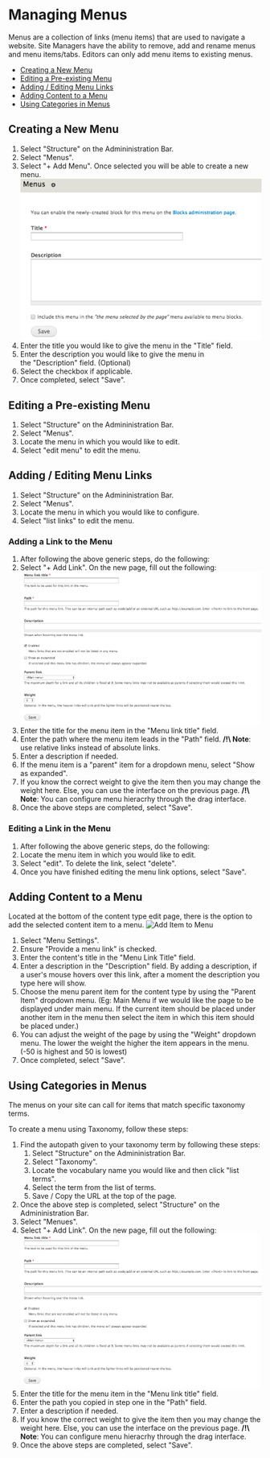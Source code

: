 # Managing Menus

Menus are a collection of links (menu items) that are used to navigate a
website. Site Managers have the ability to remove, add and rename menus
and menu items/tabs. Editors can only add menu items to existing menus.

* [Creating a New Menu](menuitems.md#creating-a-new-menu)
* [Editing a Pre-existing Menu](menuitems.md#editing-a-pre-existing-menu)
* [Adding / Editing Menu Links](menuitems.md#adding--editing-menu-links)
* [Adding Content to a Menu](menuitems.md#adding-content-to-a-menu)
* [Using Categories in Menus](menuitems.md#using-categories-in-menus)


## Creating a New Menu

1. Select "Structure" on the Admininistration Bar.
2. Select "Menus".
3. Select "+ Add Menu". Once selected you will be able to create a new menu.
   ![Add Menu Page](images/createMenu.png)
4. Enter the title you would like to give the menu in the "Title" field.
5. Enter the description you would like to give the menu in the "Description" field. (Optional)
6. Select the checkbox if applicable.
7. Once completed, select "Save".

## Editing a Pre-existing Menu
1. Select "Structure" on the Admininistration Bar.
2. Select "Menus". 
3. Locate the menu in which you would like to edit.
4. Select "edit menu" to edit the menu.

## Adding / Editing Menu Links
1. Select "Structure" on the Admininistration Bar.
2. Select "Menus". 
3. Locate the menu in which you would like to configure.
4. Select "list links" to edit the menu.

### Adding a Link to the Menu
1. After following the above generic steps, do the following:
2. Select "+ Add Link". On the new page, fill out the following:
   ![image](images/addMenuLink.png)
3. Enter the title for the menu item in the "Menu link title" field.
4. Enter the path where the menu item leads in the "Path" field. **/!\ Note**: use relative links instead of absolute links.
5. Enter a description if needed.
6. If the menu item is a "parent" item for a dropdown menu, select "Show as expanded".
7. If you know the correct weight to give the item then you may change the weight here. Else, you can use the interface on the previous page. **/!\ Note**: You can configure menu hieracrhy through the drag interface.
8. Once the above steps are completed, select "Save".

### Editing a Link in the Menu
1. After following the above generic steps, do the following:
2. Locate the menu item in which you would like to edit.
3. Select "edit". To delete the link, select "delete".
4. Once you have finished editing the menu link options, select "Save".

## Adding Content to a Menu
Located at the bottom of the content type edit page, there is the option to add the selected content item to a menu.
![Add Item to Menu](images/pagekeyoptmenu.png)

1. Select "Menu Settings".
2. Ensure "Provide a menu link" is checked.
3. Enter the content's title in the "Menu Link Title" field.
4. Enter a description in the "Description" field.	By adding a description, if a user's mouse hovers over this link, after a moment the description you type here will show.
5. Choose the menu parent item for the content type by using the "Parent Item" dropdown menu. (Eg: Main Menu if we would like the page to be displayed under main menu. If the current item should be placed under another item in the menu then select the item in which this item should be placed under.)
6. You can adjust the weight of the page by using the "Weight" dropdown menu. The lower the weight the higher the item appears in the menu. (-50 is highest and 50 is lowest)
7. Once completed, select "Save".

## Using Categories in Menus
The menus on your site can call for items that match specific taxonomy terms. 

To create a menu using Taxonomy, follow these steps:

1. Find the autopath given to your taxonomy term by following these steps:
    1. Select "Structure" on the Admininistration Bar.
    2. Select "Taxonomy". 
    3. Locate the vocabulary name you would like and then click "list terms".
    4. Select the term from the list of terms.
    5. Save / Copy the URL at the top of the page.
2. Once the above step is completed, select "Structure" on the Admininistration Bar.
3. Select "Menues". 
3. Select "+ Add Link". On the new page, fill out the following:
   ![image](images/addMenuLink.png)
4. Enter the title for the menu item in the "Menu link title" field.
5. Enter the path you copied in step one in the "Path" field.
6. Enter a description if needed.
8. If you know the correct weight to give the item then you may change the weight here. Else, you can use the interface on the previous page. **/!\ Note**: You can configure menu hieracrhy through the drag interface.
9. Once the above steps are completed, select "Save".
